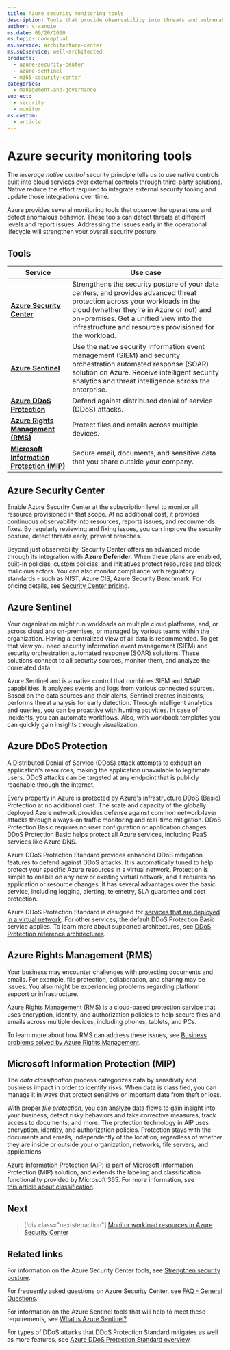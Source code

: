 ```yaml
---
title: Azure security monitoring tools
description: Tools that provide observability into threats and vulnerable resources used by the workload.
author: v-aangie
ms.date: 09/20/2020
ms.topic: conceptual
ms.service: architecture-center
ms.subservice: well-architected
products:
  - azure-security-center
  - azure-sentinel
  - m365-security-center
categories: 
  - management-and-governance  
subject: 
  - security
  - monitor
ms.custom:
  - article
---
```


# Azure security monitoring tools

The _leverage native control_ security principle tells us to use native controls built into cloud services over external controls through third-party solutions. Native reduce the effort required to integrate external security tooling and update those integrations over time.

Azure provides several monitoring tools that observe the operations and detect anomalous behavior. These tools can detect threats at different levels and report issues. Addressing the issues early in the operational lifecycle will strengthen your overall security posture.

## Tools

|Service|Use case|
|---|---|
|[**Azure Security Center**](/azure/security-center/security-center-intro)| Strengthens the security posture of your data centers, and provides advanced threat protection across your workloads in the cloud (whether they're in Azure or not) and on-premises. Get a unified view into the infrastructure and resources provisioned for the workload. |
|[**Azure Sentinel**](/azure/sentinel/overview)|Use the native security information event management (SIEM) and security orchestration automated response (SOAR) solution on Azure. Receive intelligent security analytics and threat intelligence across the enterprise.|
|[**Azure DDoS Protection**](/azure/virtual-network/ddos-protection-overview)| Defend against distributed denial of service (DDoS) attacks.|
|[**Azure Rights Management (RMS)**](/azure/information-protection/what-is-azure-rms)| Protect files and emails across multiple devices.|
|[**Microsoft Information Protection (MIP)**](/information-protection/develop/overview)| Secure email, documents, and sensitive data that you share outside your company.|

## Azure Security Center

Enable Azure Security Center at the subscription level to monitor all resource provisioned in that scope. At no additional cost, it provides continuous observability into resources, reports issues, and recommends fixes. By regularly reviewing and fixing issues, you can improve the security posture, detect threats early, prevent breaches.

Beyond just observability, Security Center offers an advanced mode through its integration with **Azure Defender**. When these plans are enabled, built-in policies, custom policies, and initiatives protect resources and block malicious actors. You can also monitor compliance with regulatory standards - such as NIST, Azure CIS, Azure Security Benchmark. For pricing details, see [Security Center pricing](https://azure.microsoft.com/pricing/details/azure-defender/).


## Azure Sentinel

Your organization might run workloads on multiple cloud platforms, and, or across cloud and on-premises, or managed by various teams within the organization. Having a centralized view of all data is recommended. To get that view you need security information event management (SIEM) and security orchestration automated response (SOAR) solutions. These solutions connect to all security sources, monitor them, and analyze the correlated data.

Azure Sentinel and is a native control that combines SIEM and SOAR capabilities. It analyzes events and logs from various connected sources. Based on the data sources and their alerts, Sentinel creates incidents, performs threat analysis for early detection. Through intelligent analytics and queries, you can be proactive with hunting activities. In case of incidents, you can automate workflows. Also, with workbook templates you can quickly gain insights through visualization.

## Azure DDoS Protection

A Distributed Denial of Service (DDoS) attack attempts to exhaust an application's resources, making the application unavailable to legitimate users. DDoS attacks can be targeted at any endpoint that is publicly reachable through the internet.

Every property in Azure is protected by Azure's infrastructure DDoS (Basic) Protection at no additional cost. The scale and capacity of the globally deployed Azure network provides defense against common network-layer attacks through always-on traffic monitoring and real-time mitigation. DDoS Protection Basic requires no user configuration or application changes. DDoS Protection Basic helps protect all Azure services, including PaaS services like Azure DNS.

Azure DDoS Protection Standard provides enhanced DDoS mitigation features to defend against DDoS attacks. It is automatically tuned to help protect your specific Azure resources in a virtual network. Protection is simple to enable on any new or existing virtual network, and it requires no application or resource changes. It has several advantages over the basic service, including logging, alerting, telemetry, SLA guarantee and cost protection.

Azure DDoS Protection Standard is designed for [services that are deployed in a virtual network](/azure/virtual-network/virtual-network-for-azure-services). For other services, the default DDoS Protection Basic service applies. To learn more about supported architectures, see [DDoS Protection reference architectures](/azure/ddos-protection/ddos-protection-reference-architectures).

## Azure Rights Management (RMS)

Your business may encounter challenges with protecting documents and emails. For example, file protection, collaboration, and sharing may be issues. You also might be experiencing problems regarding platform support or infrastructure.

[Azure Rights Management (RMS)](/azure/information-protection/what-is-azure-rms) is a cloud-based protection service that uses encryption, identity, and authorization policies to help secure files and emails across multiple devices, including phones, tablets, and PCs.

To learn more about how RMS can address these issues, see [Business problems solved by Azure Rights Management](/azure/information-protection/what-is-azure-rms#business-problems-solved-by-azure-rights-management).

## Microsoft Information Protection (MIP)

The *data classification* process categorizes data by sensitivity and business impact in order to identify risks. When data is classified, you can manage it in ways that protect sensitive or important data from theft or loss.

With proper *file protection*, you can analyze data flows to gain insight into your business, detect risky behaviors and take corrective measures, track access to documents, and more. The protection technology in AIP uses encryption, identity, and authorization policies. Protection stays with the documents and emails, independently of the location, regardless of whether they are inside or outside your organization, networks, file servers, and applications

[Azure Information Protection (AIP)](/azure/information-protection/what-is-information-protection) is part of Microsoft Information Protection (MIP) solution, and extends the labeling and classification functionality provided by Microsoft 365. For more information, see   
[this article about classification](/microsoft-365/compliance/data-classification-overview).


## Next
> [!div class="nextstepaction"]
> [Monitor workload resources in Azure Security Center](monitor-resources.md)

## Related links

For information on the Azure Security Center tools, see [Strengthen security posture](/azure/security-center/security-center-intro#strengthen-security-posture).

For frequently asked questions on Azure Security Center, see [FAQ - General Questions](/azure/security-center/faq-general).

For information on the Azure Sentinel tools that will help to meet these requirements, see [What is Azure Sentinel?](/azure/sentinel/overview#analytics)

For types of DDoS attacks that DDoS Protection Standard mitigates as well as more features, see [Azure DDoS Protection Standard overview](/azure/virtual-network/ddos-protection-overview).

